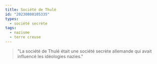 ```yaml
---
title: Société de Thulé
id: "20230808105335"
types:
  - société secrète
tags:
  - nazisme
  - terre creuse
---
```



>"La société de Thulé était une société secrète allemande qui avait influencé les idéologies nazies."